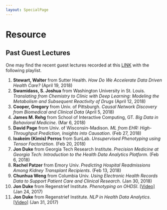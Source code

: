 ```yaml
---
layout: SpecialPage
---
```

# Resource

## Past Guest Lectures

One may find the recent guest lectures recorded at this [LINK](https://cdnapisec.kaltura.com/p/2019031/sp/201903100/embedIframeJs/uiconf_id/40436601/partner_id/2019031/widget_id/1_2ipb2j47?iframeembed=true&playerId=kaltura_player_5aaa84d737fc5&flashvars[playlistAPI.kpl0Id]=1_pjxzalrg&flashvars[playlistAPI.autoContinue]=true&flashvars[playlistAPI.autoInsert]=true&flashvars[ks]=&flashvars[localizationCode]=en&flashvars[imageDefaultDuration]=30&flashvars[leadWithHTML5]=true&flashvars[forceMobileHTML5]=true&flashvars[nextPrevBtn.plugin]=true&flashvars[sideBarContainer.plugin]=true&flashvars[sideBarContainer.position]=left&flashvars[sideBarContainer.clickToClose]=true&flashvars[chapters.plugin]=true&flashvars[chapters.layout]=vertical&flashvars[chapters.thumbnailRotator]=false&flashvars[streamSelector.plugin]=true&flashvars[EmbedPlayer.SpinnerTarget]=videoHolder&flashvars[dualScreen.plugin]=true) with the following playlist.

1. **Stewart, Walter** from Sutter Health. *How Do We Accelerate Data Driven Health Care?* (April 19, 2018)
2. **Swamidass, S. Joshua** from Washington University in St. Louis. *Translating from Chemistry to Clinic with Deep Learning: Modeling the Metabolism and Subsequent Reactivity of Drugs* (April 12, 2018)
3. **Cooper, Gregory** from Univ. of Pittsburgh. *Causal Network Discovery from Biomedical and Clinical Data* (April 5, 2018)
4. **James M. Rehg** from School of Interactive Computing, GT. *Big Data in Behavioral Medicine*. (Mar 6, 2018)
5. **David Page** from Univ. of Wisconsin-Madison. *ML from EHR: High-Throughput Prediction, Insights into Causation*. (Feb 27, 2018)
6. **Ioakeim (Kimis) Perros** from SunLab. *Unsupervised Phenotyping using Tensor Factoriztion*. (Feb 20, 2018)
7. **Jon Duke** from Georgia Tech Research Institute. *Precision Medicine at Georgia Tech: Introduction to the Health Data Analytics Platform*. (Feb 6, 2018)
8. **Rachel Patzer** from Emory Univ. *Predicting Hospital Readmissions Among Kidney Transplant Recipients*. (Feb 13, 2018)
9. **Chunhua Weng** from Columbia Univ. *Using Electronic Health Records Data to Support Patient Care and Clinical Research*. (Jan 30, 2018)
10. **Jon Duke** from Regenstrief Institute. *Phenotyping on OHDSI*. [[Video]](https://bluejeans.com/s/Obo6Y/) (Jan 24, 2017)
11. **Jon Duke** from Regenstrief Institute. *NLP in Health Data Analytics*. [[Video]](https://bluejeans.com/s/q29hA/) (Jan 31, 2017)
<!--## Past Guest Lectures-->

<!--<span style="color:red">**Find slides of past guest lectures in T-Square resources**</span>.-->
<!--3. **Bess Searles** from Children's Healthcare of Atlanta *Value Based Care and Population Health*. (Feb 7, 2017, in class)
-->

<!--
1. **Jon Duke** from Regenstrief. *Natural Language Processing for Deep Phenotyping in Health Data Analytics*. (Jan 20, TSRB)
2. **Ben Snively** from AWS. *Analytics on the Cloud*. (Jan 21, in class)
3. **[Joyce Ho](http://joyceho.github.io/)** from Emory, *Clinically interpretable models for health data*. (Mar 3, in class)
4. **[Yubin Park](https://sites.google.com/site/yubindata/)** from Accordion Health, *Building a Platform for Value Based Payment*. (Mar 8, in clas)
5. **[Shamim Nemati](http://www.bmi.emory.edu/Nemati)** from Emory, *ICU data analysis using deep learning*. (Mar 10, in class)
6. **[Omer Inan](https://www.ece.gatech.edu/faculty-staff-directory/omer-t-inan)** from Gatech ECE. *Topic TODO*. (Mar 17, in class)
4. **[Xiong Li](http://www.mathcs.emory.edu/~lxiong/)** from Emory, *Privacy in Medical data*.(Apr 5, in class)
3. **[Munmun De Choudhury](http://www.munmund.net/index.html)** from Gatech IC. *Social media and health*. (Apr 7, in class)
6. **[Mark Braunstein](http://www.ic.gatech.edu/people/mark-braunstein)** from Gatech IC. *Healthcare Interoperability*. (Apr 12, in class)
7. **[Jim Rehg](http://rehg.org/)** from Gatech IC. *Behavioral Imaging*. (Apr 14, in class)
7. **[Jim Rehg](http://rehg.org/)** from Gatech IC. *Disease Progression*. (Apr 21, in class)
-->
